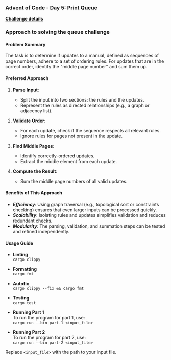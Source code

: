 ### Advent of Code - Day 5: Print Queue

[**Challenge details**](docs/challenge.md)

### Approach to solving the queue challenge

#### Problem Summary
The task is to determine if updates to a manual, defined as sequences of page numbers, adhere to a set of ordering rules. For updates that are in the correct order, identify the "middle page number" and sum them up.

#### Preferred Approach
1. **Parse Input**:
   - Split the input into two sections: the rules and the updates.
   - Represent the rules as directed relationships (e.g., a graph or adjacency list).

2. **Validate Order**:
   - For each update, check if the sequence respects all relevant rules.
   - Ignore rules for pages not present in the update.

3. **Find Middle Pages**:
   - Identify correctly-ordered updates.
   - Extract the middle element from each update.

4. **Compute the Result**:
   - Sum the middle page numbers of all valid updates.

#### Benefits of This Approach
- ***Efficiency***: Using graph traversal (e.g., topological sort or constraints checking) ensures that even larger inputs can be processed quickly.
- ***Scalability***: Isolating rules and updates simplifies validation and reduces redundant checks.
- ***Modularity***: The parsing, validation, and summation steps can be tested and refined independently.

#### Usage Guide

- **Linting**  
  `cargo clippy`

- **Formatting**  
  `cargo fmt`

- **Autofix**  
  `cargo clippy --fix && cargo fmt`

- **Testing**  
  `cargo test`

- **Running Part 1**  
  To run the program for part 1, use:  
  `cargo run --bin part-1 <input_file>`

- **Running Part 2**  
  To run the program for part 2, use:  
  `cargo run --bin part-2 <input_file>`

Replace `<input_file>` with the path to your input file.